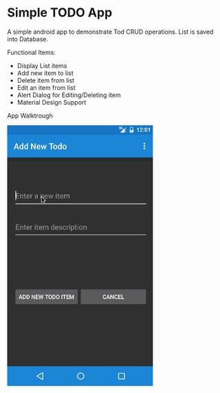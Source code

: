 Simple TODO App
============================================

A simple android app to demonstrate Tod CRUD operations. List is saved into Database.

Functional Items:

  - Display List items
  - Add new item to list
  - Delete item from list
  - Edit an item from list
  - Alert Dialog for Editing/Deleting item
  - Material Design Support

App Walktrough

![alt tag](https://github.com/TechieWiz/SimpleTodo/blob/master/ToDo.gif)

